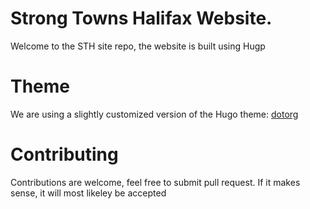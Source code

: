 # Strong Towns Halifax Website.
Welcome to the STH site repo, the website is built using Hugp

# Theme
We are using a slightly customized version of the Hugo theme: [dotorg](https://github.com/cncf/dot-org-hugo-theme)

# Contributing
Contributions are welcome, feel free to submit pull request. If it makes sense, it will most likeley be accepted